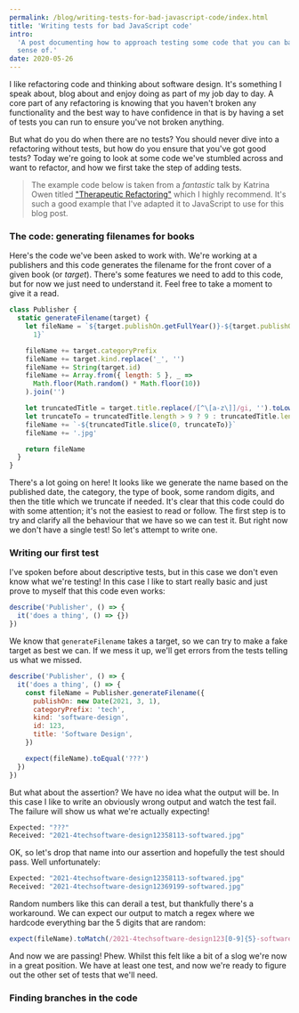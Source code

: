 ```yaml
---
permalink: /blog/writing-tests-for-bad-javascript-code/index.html
title: 'Writing tests for bad JavaScript code'
intro:
  'A post documenting how to approach testing some code that you can barely make
  sense of.'
date: 2020-05-26
---
```


I like refactoring code and thinking about software design. It's something I
speak about, blog about and enjoy doing as part of my job day to day. A core
part of any refactoring is knowing that you haven't broken any functionality and
the best way to have confidence in that is by having a set of tests you can run
to ensure you've not broken anything.

But what do you do when there are no tests? You should never dive into a
refactoring without tests, but how do you ensure that you've got good tests?
Today we're going to look at some code we've stumbled across and want to
refactor, and how we first take the step of adding tests.

> The example code below is taken from a _fantastic_ talk by Katrina Owen titled
> ["Therapeutic Refactoring"](https://www.youtube.com/watch?v=J4dlF0kcThQ) which
> I highly recommend. It's such a good example that I've adapted it to
> JavaScript to use for this blog post.

### The code: generating filenames for books

Here's the code we've been asked to work with. We're working at a publishers and
this code generates the filename for the front cover of a given book (or
_target_). There's some features we need to add to this code, but for now we
just need to understand it. Feel free to take a moment to give it a read.

```js
class Publisher {
  static generateFilename(target) {
    let fileName = `${target.publishOn.getFullYear()}-${target.publishOn.getMonth() +
      1}`

    fileName += target.categoryPrefix
    fileName += target.kind.replace('_', '')
    fileName += String(target.id)
    fileName += Array.from({ length: 5 }, _ =>
      Math.floor(Math.random() * Math.floor(10))
    ).join('')

    let truncatedTitle = target.title.replace(/[^\[a-z\]]/gi, '').toLowerCase()
    let truncateTo = truncatedTitle.length > 9 ? 9 : truncatedTitle.length
    fileName += `-${truncatedTitle.slice(0, truncateTo)}`
    fileName += '.jpg'

    return fileName
  }
}
```

There's a lot going on here! It looks like we generate the name based on the
published date, the category, the type of book, some random digits, and then the
title which we truncate if needed. It's clear that this code could do with some
attention; it's not the easiest to read or follow. The first step is to try and
clarify all the behaviour that we have so we can test it. But right now we don't
have a single test! So let's attempt to write one.

### Writing our first test

I've spoken before about descriptive tests, but in this case we don't even know
what we're testing! In this case I like to start really basic and just prove to
myself that this code even works:

```js
describe('Publisher', () => {
  it('does a thing', () => {})
})
```

We know that `generateFilename` takes a target, so we can try to make a fake
target as best we can. If we mess it up, we'll get errors from the tests telling
us what we missed.

```js
describe('Publisher', () => {
  it('does a thing', () => {
    const fileName = Publisher.generateFilename({
      publishOn: new Date(2021, 3, 1),
      categoryPrefix: 'tech',
      kind: 'software-design',
      id: 123,
      title: 'Software Design',
    })

    expect(fileName).toEqual('???')
  })
})
```

But what about the assertion? We have no idea what the output will be. In this
case I like to write an obviously wrong output and watch the test fail. The
failure will show us what we're actually expecting!

```bash
Expected: "???"
Received: "2021-4techsoftware-design12358113-softwared.jpg"
```

OK, so let's drop that name into our assertion and hopefully the test should
pass. Well unfortunately:

```bash
Expected: "2021-4techsoftware-design12358113-softwared.jpg"
Received: "2021-4techsoftware-design12369199-softwared.jpg"
```

Random numbers like this can derail a test, but thankfully there's a workaround.
We can expect our output to match a regex where we hardcode everything bar the 5
digits that are random:

```js
expect(fileName).toMatch(/2021-4techsoftware-design123[0-9]{5}-softwared\.jpg/)
```

And now we are passing! Phew. Whilst this felt like a bit of a slog we're now in
a great position. We have at least one test, and now we're ready to figure out
the other set of tests that we'll need.

### Finding branches in the code
